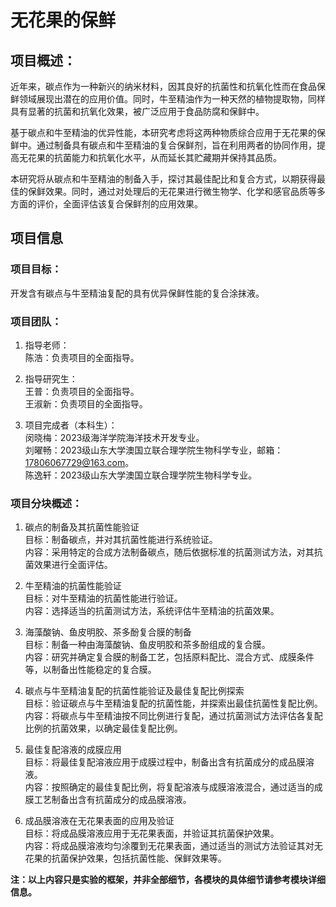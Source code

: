 # 无花果的保鲜

## 项目概述：
近年来，碳点作为一种新兴的纳米材料，因其良好的抗菌性和抗氧化性而在食品保鲜领域展现出潜在的应用价值。同时，牛至精油作为一种天然的植物提取物，同样具有显著的抗菌和抗氧化效果，被广泛应用于食品防腐和保鲜中。    

基于碳点和牛至精油的优异性能，本研究考虑将这两种物质综合应用于无花果的保鲜中。通过制备具有碳点和牛至精油的复合保鲜剂，旨在利用两者的协同作用，提高无花果的抗菌能力和抗氧化水平，从而延长其贮藏期并保持其品质。    

本研究将从碳点和牛至精油的制备入手，探讨其最佳配比和复合方式，以期获得最佳的保鲜效果。同时，通过对处理后的无花果进行微生物学、化学和感官品质等多方面的评价，全面评估该复合保鲜剂的应用效果。
## 项目信息

### 项目目标：
开发含有碳点与牛至精油复配的具有优异保鲜性能的复合涂抹液。

### 项目团队：
1. 指导老师：  
陈浩：负责项目的全面指导。  

2. 指导研究生：  
王普：负责项目的全面指导。      
王淑新：负责项目的全面指导。     

3. 项目完成者（本科生）：  
闵晓梅：2023级海洋学院海洋技术开发专业。      
刘曜畅：2023级山东大学澳国立联合理学院生物科学专业，邮箱：17806067729@163.com。      
陈逸轩：2023级山东大学澳国立联合理学院生物科学专业。      

### 项目分块概述： 

1. 碳点的制备及其抗菌性能验证    
目标：制备碳点，并对其抗菌性能进行系统验证。    
内容：采用特定的合成方法制备碳点，随后依据标准的抗菌测试方法，对其抗菌效果进行全面评估。    

2. 牛至精油的抗菌性能验证    
目标：对牛至精油的抗菌性能进行验证。    
内容：选择适当的抗菌测试方法，系统评估牛至精油的抗菌效果。    

3. 海藻酸钠、鱼皮明胶、茶多酚复合膜的制备    
目标：制备一种由海藻酸钠、鱼皮明胶和茶多酚组成的复合膜。    
内容：研究并确定复合膜的制备工艺，包括原料配比、混合方式、成膜条件等，以制备出性能稳定的复合膜。    

4. 碳点与牛至精油复配的抗菌性能验证及最佳复配比例探索    
目标：验证碳点与牛至精油复配的抗菌性能，并探索出最佳抗菌性复配比例。    
内容：将碳点与牛至精油按不同比例进行复配，通过抗菌测试方法评估各复配比例的抗菌效果，以确定最佳复配比例。    

5. 最佳复配溶液的成膜应用    
目标：将最佳复配溶液应用于成膜过程中，制备出含有抗菌成分的成品膜溶液。    
内容：按照确定的最佳复配比例，将复配溶液与成膜溶液混合，通过适当的成膜工艺制备出含有抗菌成分的成品膜溶液。    

6. 成品膜溶液在无花果表面的应用及验证    
目标：将成品膜溶液应用于无花果表面，并验证其抗菌保护效果。    
内容：将成品膜溶液均匀涂覆到无花果表面，通过适当的测试方法验证其对无花果的抗菌保护效果，包括抗菌性能、保鲜效果等。    

**注：以上内容只是实验的框架，并非全部细节，各模块的具体细节请参考模块详细信息。**